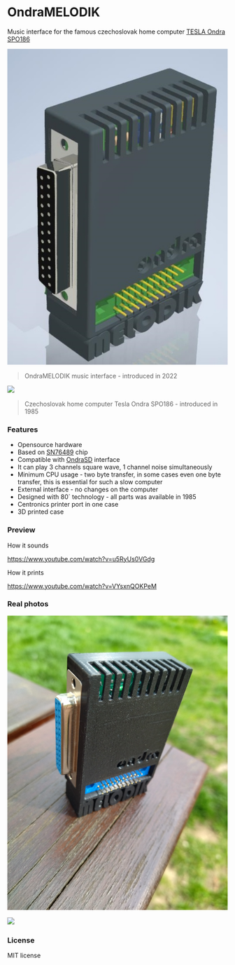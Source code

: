 # OndraMELODIK

 Music interface for the famous czechoslovak home computer [TESLA Ondra SPO186](http://www.ondraspo186.8u.cz/ "Tento web se zabývá československým počítačem Tesla Ondra SPO 186")

![](https://github.com/72ka/OndraMELODIK/raw/main/Images/Krabicka.jpg)
> OndraMELODIK music interface - introduced in 2022

![](https://upload.wikimedia.org/wikipedia/commons/thumb/e/eb/OndraComputer.jpg/1920px-OndraComputer.jpg)
> Czechoslovak home computer Tesla Ondra SPO186 - introduced in 1985

### Features

- Opensource hardware
- Based on [SN76489](https://en.wikipedia.org/wiki/Texas_Instruments_SN76489) chip
- Compatible with [OndraSD](https://sites.google.com/site/ondraspo186/4-rom-card-sd) interface
- It can play 3 channels square wave, 1 channel noise simultaneously
- Minimum CPU usage - two byte transfer, in some cases even one byte transfer, this is essential for such a slow computer
- External interface - no changes on the computer
- Designed with 80´ technology - all parts was available in 1985
- Centronics printer port in one case
- 3D printed case

### Preview


How it sounds

https://www.youtube.com/watch?v=u5RyUs0VGdg

How it prints

https://www.youtube.com/watch?v=VYsxnQOKPeM

### Real photos

![](https://github.com/72ka/OndraMELODIK/blob/main/Images/real1.jpg)

![](https://github.com/72ka/OndraMELODIK/blob/main/Images/real2.jpg)

### License

MIT license

